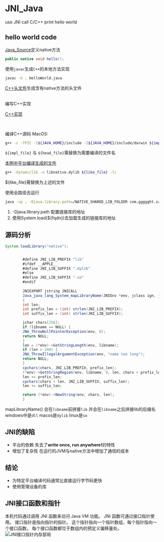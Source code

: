 # JNI_Java
use JNI call C/C++ print hello world

## hello world code
[Java_Source](app/src/main/java/com/ggggght/sayhello/HelloWorld.java)定义native方法
```java
public native void hello();
```

使用`javac`生成`C++`的本地方法实现
```sh
javac -h . HelloWorld.java
```

[C++头文件](app/src/main/java/com/ggggght/sayhello/com_ggggght_HelloWorld.h)生成含有native方法的头文件 <br/>

<br/>
编写C++实现<br/>

[C++实现](app/src/main/java/com/ggggght/sayhello/com_ggggght_HelloWorld.cpp)<br/>

<br/>

编译C++源码
MacOS:
```sh
g++ -c -fPIC -I${JAVA_HOME}/include -I${JAVA_HOME}/include/darwin ${impl_file} -o ${head_file}
```
`${impl_file}` 与 `${head_file}`需替换为需要编译的文件名

[本例中平台编译生成的文件](app/src/main/java/com/ggggght/sayhello/com_ggggght_HelloWorld.o)

```sh
g++ -dynamiclib -o libnative.dylib ${like_file} -lc
```
${like_file}需替换为上述的文件<br/>

使用全路径去运行
```sh
java -cp . -Djava.library.path=/NATIVE_SHARED_LIB_FOLDER com.ggggght.sayhello.HelloWorld
```
1. -Djava.library.path 配置链接库的地址
2. 使用System.load(${fqdn})去加载生成的链接库的地址

## 源码分析 
```java
System.loadLibrary("native");


		#define JNI_LIB_PREFIX "lib"
		#ifdef __APPLE__
		#define JNI_LIB_SUFFIX ".dylib"
		#else
		#define JNI_LIB_SUFFIX ".so"
		#endif
        
		JNIEXPORT jstring JNICALL
		Java_java_lang_System_mapLibraryName(JNIEnv *env, jclass ign, jstring libname)
		{
		int len;
		int prefix_len = (int) strlen(JNI_LIB_PREFIX);
		int suffix_len = (int) strlen(JNI_LIB_SUFFIX);

		jchar chars[256];
		if (libname == NULL) {
		JNU_ThrowNullPointerException(env, 0);
		return NULL;
		}
		len = (*env)->GetStringLength(env, libname);
		if (len > 240) {
		JNU_ThrowIllegalArgumentException(env, "name too long");
		return NULL;
		}
		cpchars(chars, JNI_LIB_PREFIX, prefix_len);
		(*env)->GetStringRegion(env, libname, 0, len, chars + prefix_len);
		len += prefix_len;
		cpchars(chars + len, JNI_LIB_SUFFIX, suffix_len);
		len += suffix_len;

		return (*env)->NewString(env, chars, len);
		}


```

mapLibraryName() 会在`libname`前拼接`lib` 并会在`libname`之后拼接lib的后缀名 windows中是`dll` macos是`dylib`  linux是`so`

## JNI的缺陷
- 平台的依赖 失去了<b>write once, run anywhere!</b>的特性
- 增加了复杂性 在运行的JVM与native方法中增加了通信的成本

## 结论
- 为特定平台编译代码通常比直接运行字节码更快
- 使用管理设备的库


## JNI接口函数和指针
本机代码通过调用 JNI 函数来访问 Java VM 功能。 JNI 函数可通过接口指针使用。 接口指针是指向指针的指针。
这个指针指向一个指针数组，每个指针指向一个接口函数。 每个接口函数都位于数组内的预定义偏移量处。
![JNI接口指针内存部局](https://docs.oracle.com/javase/8/docs/technotes/guides/jni/spec/images/designa.gif)